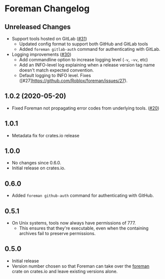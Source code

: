 # Foreman Changelog

## Unreleased Changes
- Support tools hosted on GitLab ([#31](https://github.com/Roblox/foreman/pull/31))
  - Updated config format to support both GitHub and GitLab tools
  - Added `foreman gitlab-auth` command for authenticating with GitLab.
- Logging improvements ([#30](https://github.com/Roblox/foreman/pull/30))
	- Add commandline option to increase logging level (`-v`, `-vv`, etc)
	- Add an INFO-level log explaining when a release version tag name doesn't match expected convention.
	- Default logging to INFO level. Fixes ([#27]https://github.com/Roblox/foreman/issues/27).

## 1.0.2 (2020-05-20)
- Fixed Foreman not propagating error codes from underlying tools. ([#20](https://github.com/Roblox/foreman/pull/20))

## 1.0.1
- Metadata fix for crates.io release

## 1.0.0
- No changes since 0.6.0.
- Initial release on crates.io.

## 0.6.0
- Added `foreman github-auth` command for authenticating with GitHub.

## 0.5.1
- On Unix systems, tools now always have permissions of 777.
	- This ensures that they're executable, even when the containing archives fail to preserve permissions.

## 0.5.0
- Initial release
- Version number chosen so that Foreman can take over the [foreman](https://crates.io/crates/foreman) crate on crates.io and leave existing versions alone.
